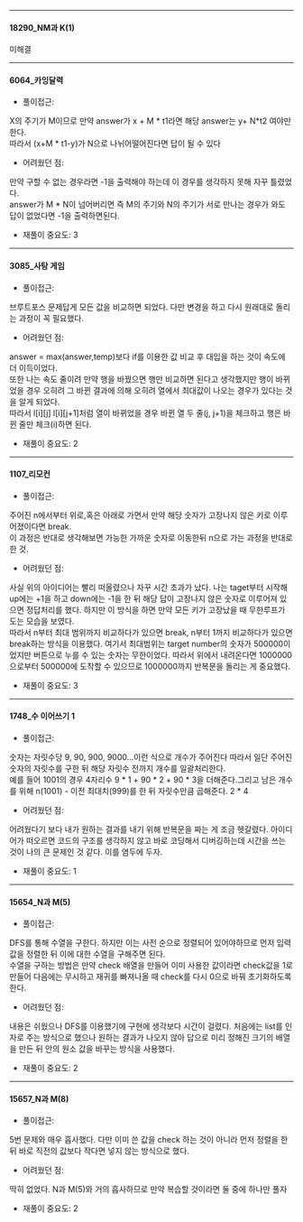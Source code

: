 ---------------------------------------
#### 18290_NM과 K(1)

미해결

---------------------------------------

#### 6064_카잉달력
- 풀이접근: 

X의 주기가 M이므로 만약 answer가 x + M * t1라면 해당 answer는 y+ N*t2 여야만한다.<br>따라서 (x+M * t1-y)가 N으로 나뉘어떨어진다면 답이 될 수 있다

- 어려웠던 점:

만약 구할 수 없는 경우라면 -1을 출력해야 하는데 이 경우를 생각하지 못해 자꾸 틀렸었다.<br>answer가 M * N이 넘어버리면 즉 M의 주기와 N의 주기가 서로 만나는 경우가 와도 답이 없었다면 -1을 출력하면된다.

- 재풀이 중요도: 3
---------------------------------------
#### 3085_사탕 게임
- 풀이접근: 

브루트포스 문제답게 모든 값을 비교하면 되었다. 다만 변경을 하고 다시 원래대로 돌리는 과정이 꼭 필요했다. 

- 어려웠던 점:

answer = max(answer,temp)보다 if를 이용한 값 비교 후 대입을 하는 것이 속도에 더 이득이었다. <br> 또한 나는 속도 줄이려 만약 행을 바꿨으면 행만 비교하면 된다고 생각했지만 행이 바뀌었을 경우 오히려 그 바뀐 결과에 의해 오히려 열에서 최대값이 나오는 경우가 있다는 것을 알게 되었다.
<br>따라서 l[i][j] l[i][j+1]처럼 열이 바뀌었을 경우 바뀐 열 두 줄(j, j+1)을 체크하고 행은 바뀐 줄만 체크(i)하면 된다. 

- 재풀이 중요도: 2

---------------------------------------
#### 1107_리모컨
- 풀이접근: 

주어진 n에서부터 위로,혹은 아래로 가면서 만약 해당 숫자가 고장나지 않은 키로 이루어졌이다면 break.<br>
이 과정은 반대로 생각해보면 가능한 가까운 숫자로 이동한뒤 n으로 가는 과정을 반대로 한 것.

- 어려웠던 점:

사실 위의 아이디어는 빨리 떠올렸으나 자꾸 시간 초과가 났다. 나는 taget부터 시작해 up에는 +1을 하고 down에는 -1을 한 뒤 해당 답이 고장나지 않은 숫자로 이루어져 있으면 정답처리를 했다. 하지만 이 방식을 하면 만약 모든 키가 고장났을 때 무한루프가 도는 모습을 보였다.<br>
따라서 n부터 최대 범위까지 비교하다가 있으면 break, n부터 1까지 비교하다가 있으면 break하는 방식을 이용했다. 여기서 최대범위는 target number의 숫자가 500000이었지만 버튼으로 누를 수 있는 숫자는 무한이었다. 따라서 위에서 내려온다면 1000000으로부터 500000에 도착할 수 있으므로 1000000까지 반복문을 돌리는 게 중요했다.
- 재풀이 중요도: 3

---------------------------------------
#### 1748_수 이어쓰기 1
- 풀이접근: 

숫자는 자릿수당 9, 90, 900, 9000...이런 식으로 개수가 주어진다 따라서 일단 주어진 숫자의 자릿수를 구한 뒤 해당 자릿수 전까지 개수를 일괄처리한다.<br> 예를 들어 1001의 경우 4자리수 9 * 1 + 90 * 2 + 90 * 3을 더해준다.그리고 남은 개수를 위해 n(1001) - 이전 최대치(999)를 한 뒤 자릿수만큼 곱해준다. 2 * 4 
- 어려웠던 점:

어려웠다기 보다 내가 원하는 결과를 내기 위해 반복문을 짜는 게 조금 헷갈렸다. 아이디어가 떠오르면 코드의 구조를 생각하지 않고 바로 코딩해서 디버깅하는데 시간을 쓰는 것이 나의 큰 문제인 것 같다. 이를 염두에 두자.     
- 재풀이 중요도: 1

---------------------------------------
#### 15654_N과 M(5)
- 풀이접근: 

DFS를 통해 수열을 구한다. 하지만 이는 사전 순으로 정렬되어 있어야하므로 먼저 입력값을 정렬한 뒤 이에 대한 수열을 구해주면 된다.<br> 수열을 구하는 방법은 만약 check 배열을 만들어 이미 사용한 값이라면 check값을 1로 만들어 다음에는 무시하고 재귀를 빠져나올 때 check를 다시 0으로 바꿔 초기화하도록 한다.  
- 어려웠던 점:

내용은 쉬웠으나 DFS를 이용했기에 구현에 생각보다 시간이 걸렸다. 처음에는 list를 인자로 주는 방식으로 했으나 원하는 결과가 나오지 않아 답으로 미리 정해진 크기의 배열을 만든 뒤 안의 원소 값을 바꾸는 방식을 사용했다. 
- 재풀이 중요도: 2


---------------------------------------
#### 15657_N과 M(8)

- 풀이접근: 

5번 문제와 매우 흡사했다. 다만 이미 쓴 값을 check 하는 것이 아니라 먼저 정렬을 한 뒤 바로 직전의 값보다 작다면 넣지 않는 방식으로 했다. 

- 어려웠던 점:

딱히 없었다. N과 M(5)와 거의 흡사하므로 만약 복습할 것이라면 둘 중에 하나만 풀자

- 재풀이 중요도: 2
